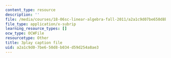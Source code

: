```yaml
---
content_type: resource
description: ''
file: /media/courses/18-06sc-linear-algebra-fall-2011/a2a1c9d07be650d8b034d59d254a8ae3_MsIvs_6vC38.vtt
file_type: application/x-subrip
learning_resource_types: []
ocw_type: OCWFile
resourcetype: Other
title: 3play caption file
uid: a2a1c9d0-7be6-50d8-b034-d59d254a8ae3
---
```

